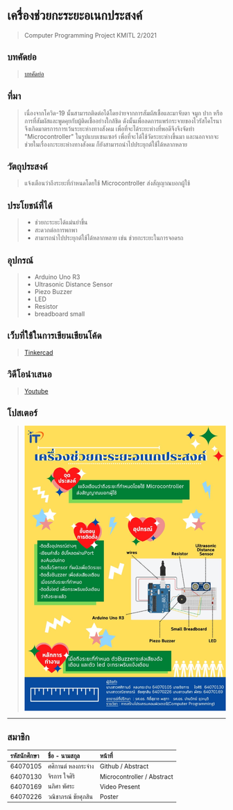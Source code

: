 # เครื่องช่วยกะระยะอเนกประสงค์
> Computer Programming Project KMITL 2/2021
## บทคัดย่อ
> [บทคัดย่อ](https://docs.google.com/document/d/17J81PzNC73sh5suXLBtD6l07UebqFtdid0rZNNKPCx4/edit?usp=sharing)
## ที่มา
> เนื่องจากโควิด-19 นั้นสามารถติดต่อได้โดยง่ายจากการสัมผัสเชื้อและมาจับตา จมูก ปาก หรือ การที่สัมผัสและพูดคุยกับผู้ติดเชื้ออย่างใกล้ชิด ดังนั้นเพื่อลดการแพร่กระจายของไวรัสโคโรนาจึงเกิดมาตรการการเว้นระยะห่างทางสังคม เพื่อที่จะได้ระยะห่างที่พอดีจึงจึงจัดทำ "Microcontroller" ในรูปแบบเซนเซอร์ เพื่อที่จะได้ใช้วัดระยะห่างขึ้นมา และนอกจากจะช่วยในเรื่องกะระยะห่างทางสังคม ก็ยังสามารถนำไปประยุกต์ใช้ได้หลากหลาย
## วัตถุประสงค์
> แจ้งเตือนว่าถึงระยะที่กำหนดโดยใช้ Microcontroller ส่งสัญญาณบอกผู้ใช้
## ประโยชน์ที่ได้
> * ช่วยกะระยะได้แม่นยำขึ้น
> * สะดวกต่อการพกพา
> * สามารถนำไปประยุกต์ใช้ได้หลากหลาย เช่น ช่วยกะระยะในการจอดรถ
## อุปกรณ์
> * Arduino Uno R3
> * Ultrasonic Distance Sensor
> * Piezo Buzzer
> * LED
> * Resistor
> * breadboard small
## เว็บที่ใช้ในการเขียนเขียนโค้ด
> [Tinkercad](https://www.tinkercad.com/things/eMeeZ9aW7B6-magnificent-robo-curcan/editel?sharecode=HCqukKKhMrvvCIHeHpARReJg8btFMs5zvuPSStovXCI)
## วิดีโอนำเสนอ
> [Youtube](https://youtu.be/whS6yeSOAUE)
## โปสเตอร์
> ![Poster (download)](poster/poster.jpg)
---
สมาชิก
---

| รหัสนักศึกษา | ชื่อ - นามสกุล |  หน้าที่ |
| :-------- | :-------- | :--------- |
|   64070105   |   ศศิกานต์ หลงกระจ่าง   |    Github / Abstract   |
|   64070130   |   จิรการ ใจศิริ   |    Microcontroller / Abstract   |
|   64070169   |   นภิศา พัศระ   |    Video Present   |
|   64070226   |   วณิชาภรณ์ ชัยศุภสิน   |    Poster   |

